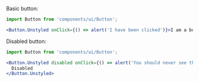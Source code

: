 Basic button:

```jsx
import Button from 'components/ui/Button';

<Button.Unstyled onClick={() => alert('I have been clicked')}>I am a button</Button.Unstyled>
```

Disabled button:

```jsx
import Button from 'components/ui/Button';

<Button.Unstyled disabled onClick={() => alert('You should never see this. This should not fire!')}>
  Disabled
</Button.Unstyled>
```
